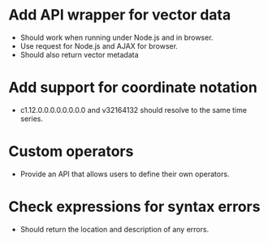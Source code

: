 # Add API wrapper for vector data
- Should work when running under Node.js and in browser.
- Use request for Node.js and AJAX for browser.
- Should also return vector metadata

# Add support for coordinate notation
- c1.12.0.0.0.0.0.0.0.0 and v32164132 should resolve to the same time series.

# Custom operators
- Provide an API that allows users to define their own operators.

# Check expressions for syntax errors
- Should return the location and description of any errors.